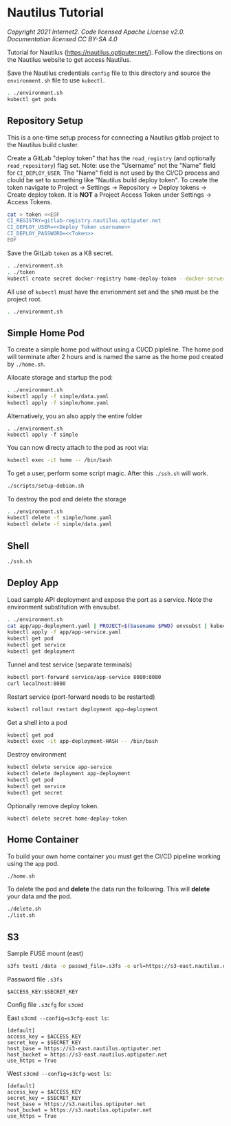 # Nautilus Tutorial
*Copyright 2021 Internet2. Code licensed Apache License v2.0. Documentation licensed CC BY-SA 4.0*

Tutorial for Nautilus (https://nautilus.optiputer.net/).  Follow the directions on the Nautilus website to get access Nautilus.

Save the Nautilus credentials `config` file to this directory and source the `environment.sh` file to use `kubectl`.
```bash
. ./environment.sh
kubectl get pods
```

## Repository Setup

This is a one-time setup process for connecting a Nautilus gitlab project to the Nautilus build cluster.

Create a GitLab "deploy token" that has the `read_registry` (and optionally `read_repository`) flag set.  Note: use the "Username" not the "Name" field for `CI_DEPLOY_USER`.  The "Name" field is not used by the CI/CD process and clould be set to something like "Nautilus build deploy token".  To create the token navigate to Project -> Settings -> Repository -> Deploy tokens -> Create deploy token.  It is **NOT** a Project Access Token under Settings -> Access Tokens.

```bash
cat > token <<EOF
CI_REGISTRY=gitlab-registry.nautilus.optiputer.net
CI_DEPLOY_USER=<<Deploy Token username>>
CI_DEPLOY_PASSWORD=<<Token>>
EOF
```

Save the GitLab `token` as a K8 secret.
```bash
. ./environment.sh
. ./token
kubectl create secret docker-registry home-deploy-token --docker-server="$CI_REGISTRY" --docker-username="$CI_DEPLOY_USER" --docker-password="$CI_DEPLOY_PASSWORD" 
```

All use of `kubectl` must have the envrionment set and the `$PWD` must be the project root.
```bash
. ./environment.sh
```

## Simple Home Pod

To create a simple home pod without using a CI/CD pipleline. The home pod will terminate after 2 hours and is named the same as the home pod created by `./home.sh`.

Allocate storage and startup the pod:
```bash
. ./environment.sh
kubectl apply -f simple/data.yaml
kubectl apply -f simple/home.yaml
```

Alternatively, you an also apply the entire folder
```
. ./environment.sh
kubectl apply -f simple
```

You can now directy attach to the pod as root via:
```bash
kubectl exec -it home -- /bin/bash
```

To get a user, perform some script magic.  After this `./ssh.sh` will work. 
```bash
./scripts/setup-debian.sh
```

To destroy the pod and delete the storage
```bash
. ./environment.sh
kubectl delete -f simple/home.yaml
kubectl delete -f simple/data.yaml
```

## Shell
```bash
./ssh.sh
```

## Deploy App
Load sample API deployment and expose the port as a service. Note the environment substitution with envsubst.
```bash
. ./environment.sh
cat app/app-deployment.yaml | PROJECT=$(basename $PWD) envsubst | kubectl apply -f -
kubectl apply -f app/app-service.yaml
kubectl get pod
kubectl get service
kubectl get deployment
```

Tunnel and test service (separate terminals)
```bash
kubectl port-forward service/app-service 8080:8080
curl localhost:8080
```

Restart service (port-forward needs to be restarted)
```bash
kubectl rollout restart deployment app-deployment
```

Get a shell into a pod
```bash
kubectl get pod
kubectl exec -it app-deployment-HASH -- /bin/bash
```

Destroy environment
```bash
kubectl delete service app-service
kubectl delete deployment app-deployment
kubectl get pod
kubectl get service
kubectl get secret
```

Optionally remove deploy token.
```
kubectl delete secret home-deploy-token
```

## Home Container

To build your own home container you must get the CI/CD pipeline working using the `app` pod.
```bash
./home.sh
```

To delete the pod and **delete** the data run the following.  This will **delete** your data and the pod.
```bash
./delete.sh
./list.sh
```

## S3

Sample FUSE mount (east)
```bash
s3fs test1 /data -o passwd_file=.s3fs -o url=https://s3-east.nautilus.optiputer.net -o use_path_request_style
```

Password file `.s3fs`
```
$ACCESS_KEY:$SECRET_KEY
```

Config file `.s3cfg` for `s3cmd`

East `s3cmd --config=s3cfg-east ls`:
```
[default]
access_key = $ACCESS_KEY
secret_key = $SECRET_KEY
host_base = https://s3-east.nautilus.optiputer.net
host_bucket = https://s3-east.nautilus.optiputer.net
use_https = True
```

West `s3cmd --config=s3cfg-west ls`:
```
[default]
access_key = $ACCESS_KEY
secret_key = $SECRET_KEY
host_base = https://s3.nautilus.optiputer.net
host_bucket = https://s3.nautilus.optiputer.net
use_https = True
```

